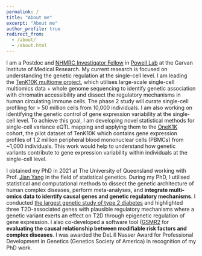 ```yaml
---
permalink: /
title: "About me"
excerpt: "About me"
author_profile: true
redirect_from: 
  - /about/
  - /about.html
---
```



I am a Postdoc and [NHMRC Investigator Fellow](https://www.garvan.org.au/news-resources/news/garvan-researchers-secure-nhmrc-investigator-grants) in [Powell Lab](https://www.garvan.org.au/research/labs-groups/powell-lab) at the Garvan Institute of Medical Research. My current research is focused on understanding the genetic regulation at the single-cell level. I am leading the [TenK10K multiome project](https://tinyurl.com/tenk10k-multiome), which utilises large-scale single-cell multiomics data + whole genome sequencing to identify genetic association with chromatin accessibility and dissect the regulatory mechanisms in human circulating immune cells. The phase 2 study will curate single-cell profiling for > 50 million cells from 10,000 individuals. I am also working on identifying the genetic control of gene expression variability at the single-cell level. To achieve this goal, I am developing novel statistical methods for single-cell variance eQTL mapping and applying them to the [OneK1K](https://onek1k.org/about) cohort, the pilot dataset of TenK10K which contains gene expression profiles of 1.2 million peripheral blood mononuclear cells (PBMCs) from ~1,000 individuals. This work would help to understand how genetic variants contribute to gene expression variability within individuals at the single-cell level. 

I obtained my PhD in 2021 at The University of Queensland working with Prof. [Jian Yang](https://en.westlake.edu.cn/faculty/jian-yang.html) in the field of statistical genetics. During my PhD, I utilised statistical and computational methods to dissect the genetic architecture of human complex diseases, perform meta-analyses, and **integrate multi-omics data to identify causal genes and genetic regulatory mechanisms**. I conducted [the largest genetic study of type 2 diabetes](https://www.uq.edu.au/news/article/2018/07/largest-genetic-study-of-type-2-diabetes-offers-hope-of-better-treatment) and highlighted three T2D-associated genes with plausible regulatory mechanisms where a genetic variant exerts an effect on T2D through epigenetic regulation of gene expression. I also co-developed a software tool ([GSMR2](https://github.com/jianyanglab/gsmr2) for **evaluating the causal relationship between modifiable risk factors and complex diseases**. I was awarded the DeLill Nasser Award for Professional Development in Genetics (Genetics Society of America) in recognition of my PhD work. 

